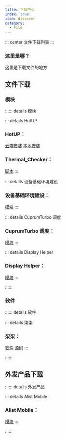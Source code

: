 ```yaml
---
title: 下载中心
index: true
icon: discover
category:
  - File
---
```


::: center
文件下载列表
:::

### 这里是哪？

这里是下载文件的地方

## 文件下载

### 模块

:::::: details 模块

::: details HotUP
### HotUP：
[云端安装](https://ftp.womi.ltd/skyx/mod/hotup/setup.zip)
[本地安装](https://ftp.womi.ltd/skyx/mod/hotup/hotup.zip)
### Thermal_Checker：
[脚本](https://ftp.womi.ltd/skyx/mod/hotup/Thermal_Checker/Thermal_Checker.SH)
:::

::: details 设备基础环境建设
### 设备基础环境建设：
[模块](https://ftp.womi.ltd/mod/env/env.zip)
:::

::: details CuprumTurbo 调度
### CuprumTurbo 调度：
[模块](https://ftp.womi.ltd/mod/cu/cu.zip)
:::

::: details Display Helper
### Display Helper：
[模块](https://ftp.womi.ltd/sakurax/mod/display/display.zip)
:::

::::::

### 软件

:::::: details 软件

::: details 柒柒
### 柒柒：
[软件](https://ftp.womi.ltd/skyx/app/qiqi/qiqi.apk)
[源码](https://github.com/Yosunair/Qiqi/archive/refs/heads/Yosunair.zip)
:::

::::::


## 外发产品下载

:::::: details 外发产品

::: details Alist Mobile
### Alist Mobile：
[模块](https://ftp.womi.ltd/outgoing/alist/alist.zip)
:::

::::::